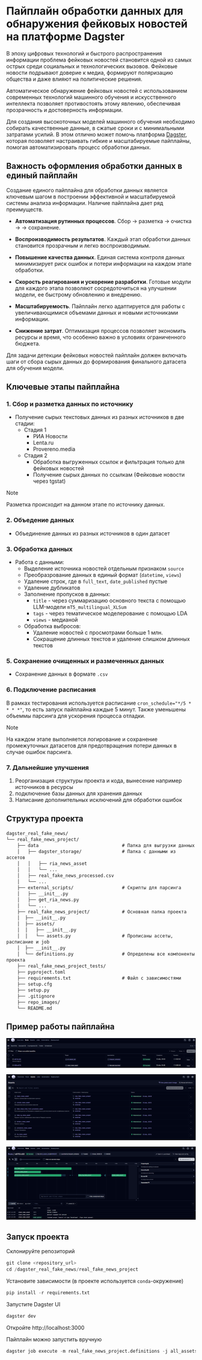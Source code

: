 # Пайплайн обработки данных для обнаружения фейковых новостей на платформе Dagster

В эпоху цифровых технологий и быстрого распространения информации проблема фейковых новостей становится одной из самых острых среди социальных и технологических вызовов. Фейковые новости подрывают доверие к медиа, формируют поляризацию общества и даже влияют на политические решения. 

Автоматическое обнаружение фейковых новостей с использованием современных технологий машинного обучения и искусственного интеллекта позволяет противостоять этому явлению, обеспечивая прозрачность и достоверность информации.

Для создания высокоточных моделей машинного обучения необходимо собирать качественные данные, в сжатые сроки и с минимальными затратами усилий. В этом отлично может помочь платформа [Dagster](https://dagster.io/), которая позволяет настраивать гибкие и масштабируемые пайплайны, помогая автоматизировать процесс обработки данных.


## Важность оформления обработки данных в единый пайплайн

Создание единого пайплайна для обработки данных является ключевым шагом в построении эффективной и масштабируемой системы анализа информации. Наличие пайплайна дает ряд преимуществ.

- **Автоматизация рутинных процессов**. Сбор → разметка → очистка →  → сохранение.

- **Воспроизводимость результатов**. Каждый этап обработки данных становится прозрачным и легко воспроизводимым.

- **Повышение качества данных**. Единая система контроля данных минимизирует риск ошибок и потери информации на каждом этапе обработки.

- **Скорость реагирования и ускорение разработки**. Готовые модули для каждого этапа позволяют сосредоточиться на улучшении модели, ее быстрому обновлению и внедрению.

- **Масштабируемость**. Пайплайн легко адаптируется для работы с увеличивающимися объемами данных и новыми источниками информации.

- **Снижение затрат**. Оптимизация процессов позволяет экономить ресурсы и время, что особенно важно в условиях ограниченного бюджета.

Для задачи детекции фейковых новостей пайплайн должен включать шаги от сбора сырых данных до формирования финального датасета для обучения модели.


## Ключевые этапы пайплайна

### 1. Сбор и разметка данных по источнику

- Получение сырых текстовых данных из разных источников в две стадии:
    - Стадия 1
        - РИА Новости
        - Lenta.ru
        - Provereno.media
    - Стадия 2
        - Обработка выгруженных ссылок и фильтрация только для фейковых новостей
        - Получение сырых данных по ссылкам (Фейковые новости через tgstat)

> [!NOTE]  
> Разметка происходит на данном этапе по источнику данных.

### 2. Объедение данных

- Объединение данных из разных источников в один датасет

### 3. Обработка данных

- Работа с данными:
    - Выделение источника новостей отдельным признаком `source`
    - Преобразрование данных в единый формат (`datetime`, `views`)
    - Удаление строк, где в `full_text`, `date_published` пустые
    - Удаление дубликатов    
    - Заполнение пропусков в данных:
       - `title` - через суммаризацию основного текста с помощью LLM-модели `mT5_multilingual_XLSum`
       - `tags` - через тематическое моделерование с помощью LDA
       - `views` - медианой
    - Обработка выбросов:
        - Удаление новостей с просмотрами больше 1 млн.
        - Сокращение длинных текстов и удаление слишком длинных текстов

### 5. Сохранение очищенных и размеченных данных

- Сохранение данных в формате `.csv`

### 6. Подключение расписания

В рамках тестирования используется расписание `cron_schedule="*/5 * * * *"`, то есть запуск пайплайна каждые 5 минут. Также уменьшены объеммы парсинга для ускорения процесса отладки.

> [!NOTE] 
> На каждом этапе выполняется логирование и сохранение промежуточных датасетов для предотвращения потери данных в случае ошибок парсинга.

### 7. Дальнейшие улучшения

1. Реорганизация структуры проекта и кода, вынесение например источников в ресурсы
2. подключение базы данных для хранения данных
3. Написание дополнительных исключений для обработки ошибок


## Структура проекта

```
dagster_real_fake_news/
└── real_fake_news_project/
    ├── data                               # Папка для выгрузки данных
    │   ├── dagster_storage/               # Папка с данными из ассетов
    │   │   ├── ria_news_asset
    │   │   └── ...
    │   ├── real_fake_news_processed.csv
    │   └── ...
    ├── external_scripts/                  # Скрипты для парсинга
    │   ├── __init__.py
    │   ├── get_ria_news.py
    │   └── ...
    ├── real_fake_news_project/            # Основная папка проекта
    │  ├── __init__.py
    │  ├── assets/
    │  │   ├── __init__.py
    │  │   └── assets.py                   # Прописаны ассеты, расписание и job
    │  ├── __init__.py
    │  └── definitions.py                  # Определены все компоненты проекта
    ├── real_fake_news_project_tests/
    ├── pyproject.toml
    ├── requirements.txt                   # Файл с зависимостями
    ├── setup.cfg       
    ├── setup.py  
    ├── .gitignore  
    ├── repo_images/
    └── README.md 
```

## Пример работы пайплайна

![alt text](repo_images/image.png)

![alt text](repo_images/image_1.png)

![alt text](repo_images/image_2.png)

## Запуск проекта

Склонируйте репозиторий

```python
git clone <repository_url>
cd /dagster_real_fake_news/real_fake_news_project
```

Установите зависимости (в проекте используется `conda`-окружение)

```python
pip install -r requirements.txt
```

Запустите Dagster UI

```python
dagster dev
```

Откройте http://localhost:3000

Пайплайн можно запустить вручную
```python
dagster job execute -m real_fake_news_project.definitions -j all_assets_job
```
